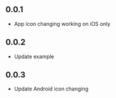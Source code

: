 ## 0.0.1

* App icon changing working on iOS only

## 0.0.2

* Update example

## 0.0.3

* Update Android icon changing

